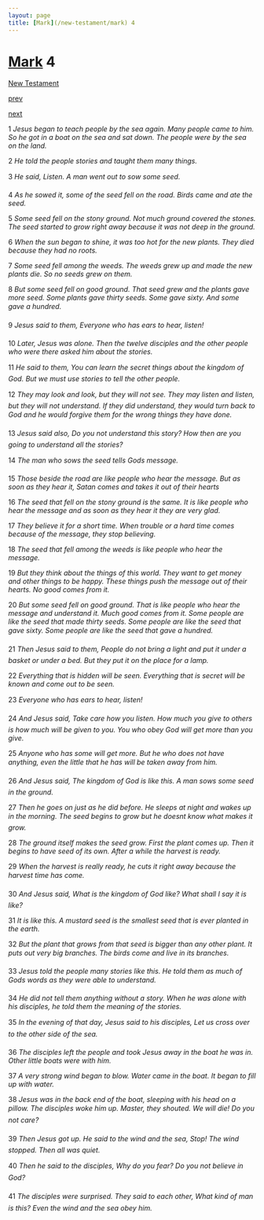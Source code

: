 ```yaml
---
layout: page
title: [Mark](/new-testament/mark) 4
---
```


# [Mark](/new-testament/mark) 4

[New Testament](/new-testament)


[prev](/new-testament/mark/mark-3.html)


[next](/new-testament/mark/mark-5.html)

1 _Jesus began to teach people by the sea again. Many people came to him. So he got in a boat on the sea and sat down. The people were by the sea on the land._

2 _He told the people stories and taught them many things._

3 _He said, Listen. A man went out to sow some seed._

4 _As he sowed it, some of the seed fell on the road. Birds came and ate the seed._

5 _Some seed fell on the stony ground. Not much ground covered the stones. The seed started to grow right away because it was not deep in the ground._

6 _When the sun began to shine, it was too hot for the new plants. They died because they had no roots._

7 _Some seed fell among the weeds. The weeds grew up and made the new plants die. So no seeds grew on them._

8 _But some seed fell on good ground. That seed grew and the plants gave more seed. Some plants gave thirty seeds. Some gave sixty. And some gave a hundred._

9 _Jesus said to them, Everyone who has ears to hear, listen!_

10 _Later, Jesus was alone. Then the twelve disciples and the other people who were there asked him about the stories._

11 _He said to them, You can learn the secret things about the kingdom of God. But we must use stories to tell the other people._

12 _They may look and look, but they will not see. They may listen and listen, but they will not understand. If they did understand, they would turn back to God and he would forgive them for the wrong things they have done._

13 _Jesus said also, Do you not understand this story? How then are you going to understand all the stories?_

14 _The man who sows the seed tells Gods message._

15 _Those beside the road are like people who hear the message. But as soon as they hear it,  Satan comes and takes it out of their hearts_

16 _The seed that fell on the stony ground is the same. It is like people who hear the message and as soon as they hear it they are very glad._

17 _They believe it for a short time. When trouble or a hard time comes because of the message, they stop believing._

18 _The seed that fell among the weeds is like people who hear the message._

19 _But they think about the things of this world. They want to get money and other things to be happy. These things push the message out of their hearts. No good comes from it._

20 _But some seed fell on good ground. That is like people who hear the message and understand it. Much good comes from it. Some people are like the seed that made thirty seeds. Some people are like the seed that gave sixty. Some people are like the seed that gave a hundred._

21 _Then Jesus said to them, People do not bring a light and put it under a basket or under a bed. But they put it on the place for a lamp._

22 _Everything that is hidden will be seen. Everything that is secret will be known and come out to be seen._

23 _Everyone who has ears to hear, listen!_

24 _And Jesus said, Take care how you listen. How much you give to others is how much will be given to you. You who obey God will get more than you give._

25 _Anyone who has some will get more. But he who does not have anything, even the little that he has will be taken away from him._

26 _And Jesus said, The kingdom of God is like this. A man sows some seed in the ground._

27 _Then he goes on just as he did before. He sleeps at night and wakes up in the morning.  The seed begins to grow but he doesnt know what makes it grow._

28 _The ground itself makes the seed grow. First the plant comes up. Then it begins to have seed of its own. After a while the harvest is ready._

29 _When the harvest is really ready, he cuts it right away because the harvest time has come._

30 _And Jesus said, What is the kingdom of God like? What shall I say it is like?_

31 _It is like this. A mustard seed is the smallest seed that is ever planted in the earth._

32 _But the plant that grows from that seed is bigger than any other plant. It puts out very big branches. The birds come and live in its branches._

33 _Jesus told the people many stories like this. He told them as much of Gods words as they were able to understand._

34 _He did not tell them anything without a story. When he was alone with his disciples, he told them the meaning of the stories._

35 _In the evening of that day, Jesus said to his disciples, Let us cross over to the other side of the sea._

36 _The disciples left the people and took Jesus away in the boat he was in. Other little boats were with him._

37 _A very strong wind began to blow. Water came in the boat. It began to fill up with water._

38 _Jesus was in the back end of the boat, sleeping with his head on a pillow. The disciples woke him up. Master, they shouted. We will die! Do you not care?_

39 _Then Jesus got up. He said to the wind and the sea, Stop! The wind stopped. Then all was quiet._

40 _Then he said to the disciples, Why do you fear? Do you not believe in God?_

41 _The disciples were surprised. They said to each other, What kind of man is this? Even the wind and the sea obey him._

